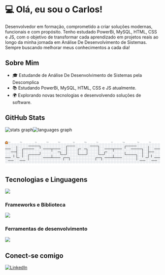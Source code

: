 # 💻 Olá, eu sou o Carlos!

Desenvolvedor em formação, comprometido a criar soluções modernas, funcionais e com propósito.
Tenho estudado PowerBi, MySQL, HTML, CSS e JS, com o objetivo de transformar cada aprendizado em projetos reais ao longo da minha jornada em Análise De Desenvolvimento de Sistemas. Sempre buscando melhorar meus conhecimentos a cada dia! 

## Sobre Mim

- 🎓 Estudande de Análise De Desenvolvimento de Sistemas pela Descomplica
- 📚 Estudando PowerBi, MySQL, HTML, CSS e JS atualmente.
- 🌍 Explorando novas tecnologias e desenvolvendo soluções de software.

## GitHub Stats

<div align="left">
  <img src="https://github-readme-stats.vercel.app/api?username=Carlosedukj&hide_title=false&hide_rank=false&show_icons=true&include_all_commits=true&count_private=true&disable_animations=false&theme=dark&locale=en&hide_border=false" height="150" alt="stats graph"  /><img src="https://github-readme-stats.vercel.app/api/top-langs?username=Carlosedukj&locale=en&hide_title=false&layout=compact&card_width=320&langs_count=5&theme=dark&hide_border=false" height="150" alt="languages graph"  />
</div>

##

<picture>
  <source media="(prefers-color-scheme: light)" srcset="https://raw.githubusercontent.com/Carlosedukj/Carlosedukj/output/pacman-contribution-graph-dark.svg">
  <source media="(prefers-color-scheme: dark)" srcset="https://raw.githubusercontent.com/Carlosedukj/Carlosedukj/output/pacman-contribution-graph.svg">
  <img alt="pacman contribution graph" src="https://raw.githubusercontent.com/Carlosedukj/Carlosedukj/output/pacman-contribution-graph.svg">
</picture>

##

## Tecnologias e Linguagens 

<p align="left">
  <a href="https://skillicons.dev">
    <img src="https://skillicons.dev/icons?i=html,css,js,mysql" />
  </a>
</p>


### Frameworks e Biblioteca

<p align="left">
  <a href="https://skillicons.dev">
    <img src="https://skillicons.dev/icons?i=mysql" />
  </a>
</p>

### Ferramentas de desenvolvimento

<p align="left">
  <a href="https://skillicons.dev">
    <img src="https://skillicons.dev/icons?i=vscode,git,github," />
  </a>
</p>

## Conect-se comigo

[![LinkedIn](https://img.shields.io/badge/LinkedIn-0077B5?style=for-the-badge&logo=linkedin&logoColor=white)](https://www.linkedin.com/in/carlosedusobrinho/)



